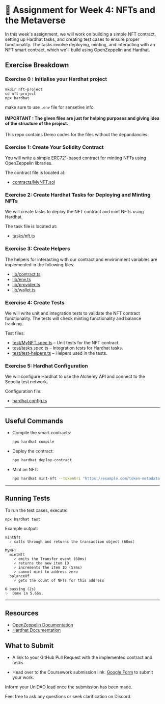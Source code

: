 # 📝 Assignment for Week 4: NFTs and the Metaverse

In this week's assignment, we will work on building a simple NFT contract, setting up Hardhat tasks, and creating test cases to ensure proper functionality. The tasks involve deploying, minting, and interacting with an NFT smart contract, which we'll build using OpenZeppelin and Hardhat.

## Exercise Breakdown


### Exercise 0 : Initialise your Hardhat project

   ```
   mkdir nft-project
   cd nft-project
   npx hardhat
   ```

make sure to use  `.env` file for sensetive info.


#### IMPORTANT : The given files are just for helping purposes and giving idea of the structure of the project. 
This repo contains  Demo codes for the files without the depandancies.

### Exercise 1: Create Your Solidity Contract
You will write a simple ERC721-based contract for minting NFTs using OpenZeppelin libraries.

The contract file is located at:

- [contracts/MyNFT.sol](contracts/MyNFT.sol)

### Exercise 2: Create Hardhat Tasks for Deploying and Minting NFTs
We will create tasks to deploy the NFT contract and mint NFTs using Hardhat.

The task file is located at:

- [tasks/nft.ts](tasks/nft.ts)

### Exercise 3: Create Helpers
The helpers for interacting with our contract and environment variables are implemented in the following files:

- [lib/contract.ts](lib/contract.ts)
- [lib/env.ts](lib/env.ts)
- [lib/provider.ts](lib/provider.ts)
- [lib/wallet.ts](lib/wallet.ts)

### Exercise 4: Create Tests
We will write unit and integration tests to validate the NFT contract functionality. The tests will check minting functionality and balance tracking.

Test files:

- [test/MyNFT.spec.ts](test/MyNFT.spec.ts) – Unit tests for the NFT contract.
- [test/tasks.spec.ts](test/tasks.spec.ts) – Integration tests for Hardhat tasks.
- [test/test-helpers.ts](test/test-helpers.ts) – Helpers used in the tests.

### Exercise 5: Hardhat Configuration
We will configure Hardhat to use the Alchemy API and connect to the Sepolia test network.

Configuration file:

- [hardhat.config.ts](hardhat.config.ts)

---

## Useful Commands


- Compile the smart contracts:

   ```bash
   npx hardhat compile
   ```

-  Deploy the contract:

   ```bash
   npx hardhat deploy-contract
   ```

- Mint an NFT:

   ```bash
   npx hardhat mint-nft --tokenUri "https://example.com/token-metadata"
   ```

---

## Running Tests

To run the test cases, execute:

```bash
npx hardhat test
```

Example output:

```
mintNft
  ✓ calls through and returns the transaction object (60ms)

MyNFT
  mintNft
    ✓ emits the Transfer event (60ms)
    ✓ returns the new item ID
    ✓ increments the item ID (57ms)
    ✓ cannot mint to address zero
  balanceOf
    ✓ gets the count of NFTs for this address

6 passing (2s)
✨  Done in 5.66s.
```

---

## Resources

- [OpenZeppelin Documentation](https://docs.openzeppelin.com/)
- [Hardhat Documentation](https://hardhat.org/getting-started/)

## What to Submit

- A link to your GitHub Pull Request with the implemented contract and tasks.

- Head over to the Coursework submission link: [Google Form](https://docs.google.com/forms/d/e/1FAIpQLScspmFUymr7wMW9HxjwRSlSa1Zxnnj9H3LJK6Y9xsPeus-iCw/viewform?usp=sf_link) to submit your work.

Inform your UniDAO lead once the submission has been made.

Feel free to ask any questions or seek clarification on Discord.
